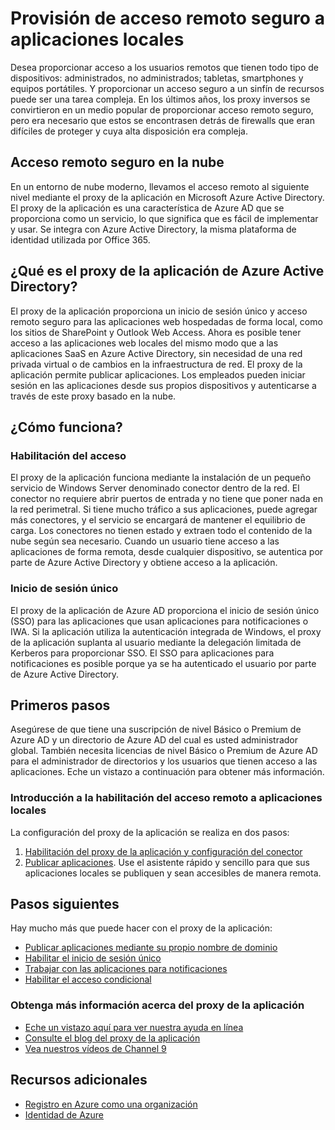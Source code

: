 <properties
	pageTitle="Provisión de acceso remoto seguro a aplicaciones locales"
	description="Explica cómo utilizar el proxy de la aplicación de Azure AD para proporcionar acceso remoto seguro a sus aplicaciones locales."
	services="active-directory"
	documentationCenter=""
	authors="rkarlin"
	manager="terrylan"
	editor=""/>

<tags
	ms.service="active-directory"
	ms.workload="identity"
	ms.tgt_pltfrm="na"
	ms.devlang="na"
	ms.topic="article"
	ms.date="07/07/2015"
	ms.author="rkarlin"/>

# Provisión de acceso remoto seguro a aplicaciones locales

Desea proporcionar acceso a los usuarios remotos que tienen todo tipo de dispositivos: administrados, no administrados; tabletas, smartphones y equipos portátiles. Y proporcionar un acceso seguro a un sinfín de recursos puede ser una tarea compleja. En los últimos años, los proxy inversos se convirtieron en un medio popular de proporcionar acceso remoto seguro, pero era necesario que estos se encontrasen detrás de firewalls que eran difíciles de proteger y cuya alta disposición era compleja.

## Acceso remoto seguro en la nube
En un entorno de nube moderno, llevamos el acceso remoto al siguiente nivel mediante el proxy de la aplicación en Microsoft Azure Active Directory. El proxy de la aplicación es una característica de Azure AD que se proporciona como un servicio, lo que significa que es fácil de implementar y usar. Se integra con Azure Active Directory, la misma plataforma de identidad utilizada por Office 365.

## ¿Qué es el proxy de la aplicación de Azure Active Directory?
El proxy de la aplicación proporciona un inicio de sesión único y acceso remoto seguro para las aplicaciones web hospedadas de forma local, como los sitios de SharePoint y Outlook Web Access. Ahora es posible tener acceso a las aplicaciones web locales del mismo modo que a las aplicaciones SaaS en Azure Active Directory, sin necesidad de una red privada virtual o de cambios en la infraestructura de red. El proxy de la aplicación permite publicar aplicaciones. Los empleados pueden iniciar sesión en las aplicaciones desde sus propios dispositivos y autenticarse a través de este proxy basado en la nube.

## ¿Cómo funciona?
### Habilitación del acceso
El proxy de la aplicación funciona mediante la instalación de un pequeño servicio de Windows Server denominado conector dentro de la red. El conector no requiere abrir puertos de entrada y no tiene que poner nada en la red perimetral. Si tiene mucho tráfico a sus aplicaciones, puede agregar más conectores, y el servicio se encargará de mantener el equilibrio de carga. Los conectores no tienen estado y extraen todo el contenido de la nube según sea necesario. Cuando un usuario tiene acceso a las aplicaciones de forma remota, desde cualquier dispositivo, se autentica por parte de Azure Active Directory y obtiene acceso a la aplicación.

### Inicio de sesión único
El proxy de la aplicación de Azure AD proporciona el inicio de sesión único (SSO) para las aplicaciones que usan aplicaciones para notificaciones o IWA. Si la aplicación utiliza la autenticación integrada de Windows, el proxy de la aplicación suplanta al usuario mediante la delegación limitada de Kerberos para proporcionar SSO. El SSO para aplicaciones para notificaciones es posible porque ya se ha autenticado el usuario por parte de Azure Active Directory.

## Primeros pasos
Asegúrese de que tiene una suscripción de nivel Básico o Premium de Azure AD y un directorio de Azure AD del cual es usted administrador global. También necesita licencias de nivel Básico o Premium de Azure AD para el administrador de directorios y los usuarios que tienen acceso a las aplicaciones. Eche un vistazo a continuación para obtener más información.

### Introducción a la habilitación del acceso remoto a aplicaciones locales
La configuración del proxy de la aplicación se realiza en dos pasos:

1. [Habilitación del proxy de la aplicación y configuración del conector](active-directory-application-proxy-enable.md)<br>
2. [Publicar aplicaciones](active-directory-application-proxy-publish.md). Use el asistente rápido y sencillo para que sus aplicaciones locales se publiquen y sean accesibles de manera remota.

## Pasos siguientes
Hay mucho más que puede hacer con el proxy de la aplicación:


- [Publicar aplicaciones mediante su propio nombre de dominio](https://msdn.microsoft.com/library/azure/mt210927.aspx)
- [Habilitar el inicio de sesión único](https://msdn.microsoft.com/library/azure/dn879065.aspx)
- [Trabajar con las aplicaciones para notificaciones](https://msdn.microsoft.com/library/azure/mt210926.aspx)
- [Habilitar el acceso condicional](https://msdn.microsoft.com/library/azure/dn931796.aspx)


### Obtenga más información acerca del proxy de la aplicación
- [Eche un vistazo aquí para ver nuestra ayuda en línea](https://msdn.microsoft.com/library/azure/dn768219.aspx)
- [Consulte el blog del proxy de la aplicación](http://blogs.technet.com/b/applicationproxyblog/)
- [Vea nuestros vídeos de Channel 9](http://channel9.msdn.com/events/Ignite/2015/BRK3864)

## Recursos adicionales
* [Registro en Azure como una organización](../sign-up-organization.md)
* [Identidad de Azure](../fundamentals-identity.md)

<!---HONumber=August15_HO6-->